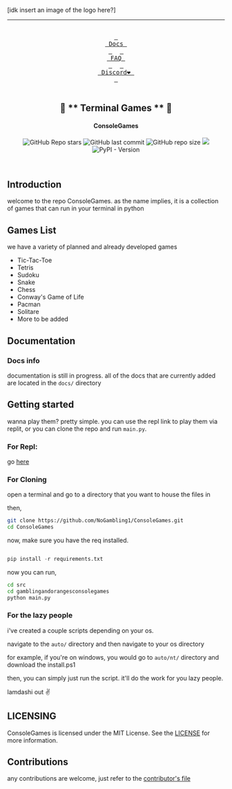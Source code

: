 [idk insert an image of the logo here?]

___

<div align="center">
<br>
  <a href="https://github.com/NoGambling1/ConsoleGames/tree/main/docs"><kbd> <br> Docs <br> </kbd></a>&ensp;&ensp;
  <a href="https://github.com/NoGambling1/ConsoleGames/tree/main/docs/FAQ"><kbd> <br> FAQ <br> </kbd></a>&ensp;&ensp;
  <a href="https://discord.gg/yYdE2S43cY"><kbd> <br> Discord❤️ <br> </kbd></a>
</div><br>

<div align="center">

## 💙 ** Terminal Games ** 💙
#### ConsoleGames

![GitHub Repo stars](https://img.shields.io/github/stars/NoGambling1/ConsoleGames?style=for-the-badge&color=cba6f7) ![GitHub last commit](https://img.shields.io/github/last-commit/NoGambling1/ConsoleGames?style=for-the-badge&color=b4befe) ![GitHub repo size](https://img.shields.io/github/repo-size/NoGambling1/ConsoleGames?style=for-the-badge&color=cba6f7) <a href="https://discord.gg/yYdE2S43cY"> <img src="https://img.shields.io/discord/1087366162767167498?style=for-the-badge&logo=discord&color=cba6f7&link=https%3A%2F%2Fdiscord.gg%9yYdE2S43cY"> </a>
![PyPI - Version](https://img.shields.io/pypi/v/gamblingandorangesconsolegames?style=for-the-badge&color=cba6f7)

<br/>
</div>


## Introduction

welcome to the repo ConsoleGames. as the name implies, it is a collection of games that can run in your terminal in python

## Games List

we have a variety of planned and already developed games
  - Tic-Tac-Toe
  - Tetris
  - Sudoku
  - Snake
  - Chess
  - Conway's Game of Life
  - Pacman
  - Solitare
  - More to be added

## Documentation

### Docs info

documentation is still in progress. all of the docs that are currently added are located in the `docs/` directory

## Getting started

wanna play them? pretty simple. you can use the repl link to play them via replit, or you can clone the repo and run `main.py`.

### For Repl:

go [here](https://replit.com/@orangejuiceplz/ConsoleGames)

### For Cloning

open a terminal and go to a directory that you want to house the files in

then,

```bash
git clone https://github.com/NoGambling1/ConsoleGames.git
cd ConsoleGames
```
now, make sure you have the req installed.

```python

pip install -r requirements.txt

```
now you can run,

```bash
cd src
cd gamblingandorangesconsolegames
python main.py
```
### For the lazy people

i've created a couple scripts depending on your os.

navigate to the `auto/` directory and then navigate to your os directory

for example, if you're on windows, you would go to `auto/nt/` directory and download the install.ps1

then, you can simply just run the script. it'll do the work for you lazy people.

lamdashi out ✌️

## LICENSING

ConsoleGames is licensed under the MIT License. See the  [LICENSE](https://github.com/NoGambling1/ConsoleGames/blob/main/LICENSE) for more information.

## Contributions

any contributions are welcome, just refer to the [contributor's file](https://github.com/NoGambling1/ConsoleGames/blob/main/docs/CONTRIBUTING.md)
